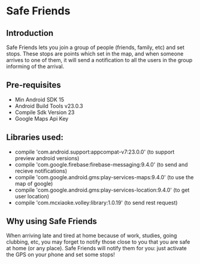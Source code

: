 # Safe Friends

## Introduction
Safe Friends lets you join a group of people (friends, family, etc) and set stops. These stops are points which set in the map, and when someone arrives to one of them, it will send a notification to all the users in the group informing of the arrival.

## Pre-requisites
* Min Android SDK 15
* Android Build Tools v23.0.3
* Compile Sdk Version 23
* Google Maps Api Key

## Libraries used:
* compile 'com.android.support:appcompat-v7:23.0.0' (to support preview android versions)
* compile 'com.google.firebase:firebase-messaging:9.4.0' (to send and recieve notifications)
* compile 'com.google.android.gms:play-services-maps:9.4.0' (to use the map of google)
* compile 'com.google.android.gms:play-services-location:9.4.0' (to get user location)
* compile 'com.mcxiaoke.volley:library:1.0.19' (to send rest request)


## Why using Safe Friends
When arriving late and tired at home because of work, studies, going clubbing, etc, you may forget to notify those close to you that you are safe at home (or any place). Safe Friends will notify them for you: just activate the GPS on your phone and set some stops!
